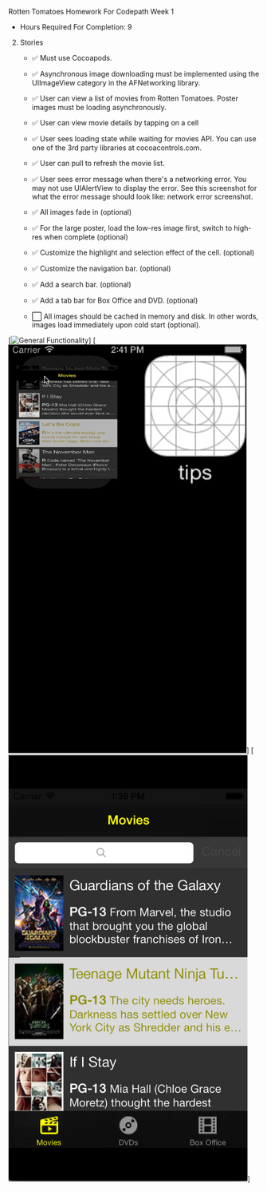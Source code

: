 Rotten Tomatoes Homework For Codepath Week 1





- Hours Required For Completion: 9
2. Stories
      * :white_check_mark: Must use Cocoapods.
      * :white_check_mark: Asynchronous image downloading must be implemented using the UIImageView category in the AFNetworking library.      
      * :white_check_mark: User can view a list of movies from Rotten Tomatoes. Poster images must be loading asynchronously.
      * :white_check_mark: User can view movie details by tapping on a cell
      * :white_check_mark: User sees loading state while waiting for movies API. You can use one of the 3rd party libraries at cocoacontrols.com.
      * :white_check_mark: User can pull to refresh the movie list. 

      * :white_check_mark: User sees error message when there's a networking error. You may not use UIAlertView to display the error. See this screenshot for what the error message should look like: network error screenshot.
      * :white_check_mark: All images fade in (optional)
      * :white_check_mark: For the large poster, load the low-res image first, switch to high-res when complete (optional)		
      * :white_check_mark: Customize the highlight and selection effect of the cell. (optional)
      * :white_check_mark: Customize the navigation bar. (optional)	
      * :white_check_mark: Add a search bar. (optional)
      * :white_check_mark: Add a tab bar for Box Office and DVD. (optional)
      * :white_large_square: All images should be cached in memory and disk. In other words, images load immediately upon cold start (optional).

[![General Functionality](https://github.com/franklinho/rotten/blob/master/RottenTomatoes.gif)]
[![Network Error](https://github.com/franklinho/rotten/blob/master/RottenTomatoesNetworkConnectivity.gif)]
[![Tab Bar Controller](https://github.com/franklinho/rotten/blob/master/tabBarController.png)]   
